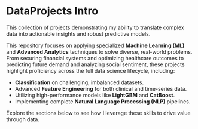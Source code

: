 # DataProjects Intro
This collection of projects demonstrating my ability to translate complex data into actionable insights and robust predictive models.

This repository focuses on applying specialized **Machine Learning (ML)** and **Advanced Analytics** techniques to solve diverse, real-world problems. From securing financial systems and optimizing healthcare outcomes to predicting future demand and analyzing social sentiment, these projects highlight proficiency across the full data science lifecycle, including:

* **Classification** on challenging, imbalanced datasets.
* Advanced **Feature Engineering** for both clinical and time-series data.
* Utilizing high-performance models like **LightGBM** and **CatBoost**.
* Implementing complete **Natural Language Processing (NLP)** pipelines.

Explore the sections below to see how I leverage these skills to drive value through data.
